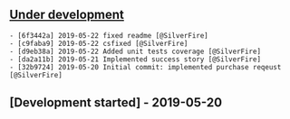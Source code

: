 
## [Under development]

    - [6f3442a] 2019-05-22 fixed readme [@SilverFire]
    - [c9faba9] 2019-05-22 csfixed [@SilverFire]
    - [d9eb38a] 2019-05-22 Added unit tests coverage [@SilverFire]
    - [da2a11b] 2019-05-21 Implemented success story [@SilverFire]
    - [32b9724] 2019-05-20 Initial commit: implemented purchase reqeust [@SilverFire]

## [Development started] - 2019-05-20

[@hiqsol]: https://github.com/hiqsol
[sol@hiqdev.com]: https://github.com/hiqsol
[@SilverFire]: https://github.com/SilverFire
[d.naumenko.a@gmail.com]: https://github.com/SilverFire
[@tafid]: https://github.com/tafid
[andreyklochok@gmail.com]: https://github.com/tafid
[@BladeRoot]: https://github.com/BladeRoot
[bladeroot@gmail.com]: https://github.com/BladeRoot
[6f3442a]: https://github.com/hiqdev/omnipay-yandex-kassa/commit/6f3442a
[c9faba9]: https://github.com/hiqdev/omnipay-yandex-kassa/commit/c9faba9
[d9eb38a]: https://github.com/hiqdev/omnipay-yandex-kassa/commit/d9eb38a
[da2a11b]: https://github.com/hiqdev/omnipay-yandex-kassa/commit/da2a11b
[32b9724]: https://github.com/hiqdev/omnipay-yandex-kassa/commit/32b9724
[Under development]: https://github.com/hiqdev/omnipay-yandex-kassa/releases
